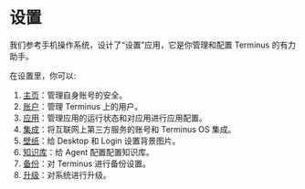 # 设置

我们参考手机操作系统，设计了“设置”应用，它是你管理和配置 Terminus 的有力助手。

在设置里，你可以:

1. [主页](./home.md)：管理自身账号的安全。
2. [账户](./account.md)：管理 Terminus 上的用户。
3. [应用](./application.md)：管理应用的运行状态和对应用进行应用配置。
4. [集成](./integration.md)：将互联网上第三方服务的账号和 Terminus OS 集成。
5. [壁纸](./wallpaper.md)：给 Desktop 和 Login 设置背景图片。
6. [知识库](./knowledge.md)：给 Agent 配置配置知识库。
7. [备份](./backup.md)：对 Terminus 进行备份设置。
8. [升级](./upgrade.md)：对系统进行升级。
